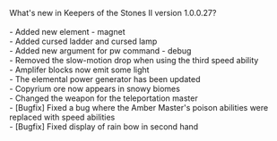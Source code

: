 What's new in Keepers of the Stones II version 1.0.0.27?<br />
<br />- Added new element - magnet
<br />- Added cursed ladder and cursed lamp
<br />- Added new argument for pw command - debug
<br />- Removed the slow-motion drop when using the third speed ability
<br />- Amplifer blocks now emit some light
<br />- The elemental power generator has been updated
<br />- Copyrium ore now appears in snowy biomes
<br />- Changed the weapon for the teleportation master
<br />- [Bugfix] Fixed a bug where the Amber Master's poison abilities were replaced with speed abilities
<br />- [Bugfix] Fixed display of rain bow in second hand